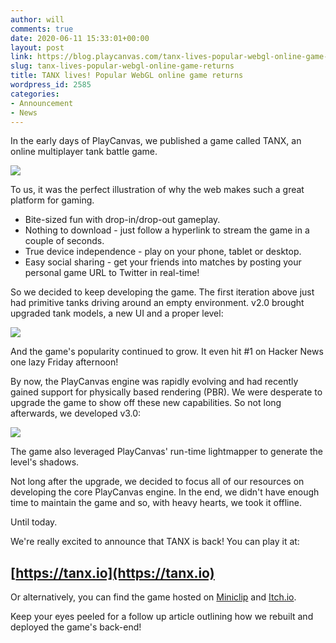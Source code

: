 ```yaml
---
author: will
comments: true
date: 2020-06-11 15:33:01+00:00
layout: post
link: https://blog.playcanvas.com/tanx-lives-popular-webgl-online-game-returns/
slug: tanx-lives-popular-webgl-online-game-returns
title: TANX lives! Popular WebGL online game returns
wordpress_id: 2585
categories:
- Announcement
- News
---
```





In the early days of PlayCanvas, we published a game called TANX, an online multiplayer tank battle game.





![](https://blog.playcanvas.com/wp-content/uploads/2020/05/KAI0GH-image-75.jpg)





To us, it was the perfect illustration of why the web makes such a great platform for gaming.







  * Bite-sized fun with drop-in/drop-out gameplay.
  * Nothing to download - just follow a hyperlink to stream the game in a couple of seconds.
  * True device independence - play on your phone, tablet or desktop.
  * Easy social sharing - get your friends into matches by posting your personal game URL to Twitter in real-time!






So we decided to keep developing the game. The first iteration above just had primitive tanks driving around an empty environment. v2.0 brought upgraded tank models, a new UI and a proper level:





![](https://blog.playcanvas.com/wp-content/uploads/2020/05/tanx-1024x576-1.jpg)





And the game's popularity continued to grow. It even hit #1 on Hacker News one lazy Friday afternoon! 







By now, the PlayCanvas engine was rapidly evolving and had recently gained support for physically based rendering (PBR). We were desperate to upgrade the game to show off these new capabilities. So not long afterwards, we developed v3.0:





![](https://blog.playcanvas.com/wp-content/uploads/2020/05/tanx-latest-1024x518.png)





The game also leveraged PlayCanvas' run-time lightmapper to generate the level's shadows.







Not long after the upgrade, we decided to focus all of our resources on developing the core PlayCanvas engine. In the end, we didn't have enough time to maintain the game and so, with heavy hearts, we took it offline.







Until today.







We're really excited to announce that TANX is back! You can play it at:







## [https://tanx.io](https://tanx.io)







Or alternatively, you can find the game hosted on [Miniclip](https://www.miniclip.com/games/tanxio/en/) and [Itch.io](https://playcanvas.itch.io/tanx).







Keep your eyes peeled for a follow up article outlining how we rebuilt and deployed the game's back-end!










